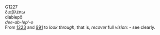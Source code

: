 <body>
  <p>G1227<br>  διαβλέπω  <br> diablepō  <br><i>dee-ab-lep‘-o </i><br>From <a href="g1223.htm">1223</a> and <a href="g0991.htm">991</a>  to <i>look</i> <i>through</i>, that is, <i>recover</i> full <i>vision:</i> - see clearly.<br></p>
 </body>